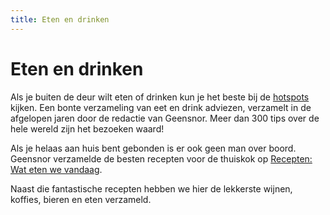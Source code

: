 ```yaml
---
title: Eten en drinken
---
```


# Eten en drinken

Als je buiten de deur wilt eten of drinken kun je het beste bij de [hotspots](/hotspots) kijken. Een bonte verzameling van eet en drink adviezen, verzamelt in de afgelopen jaren door de redactie van Geensnor. Meer dan 300 tips over de hele wereld zijn het bezoeken waard!

Als je helaas aan huis bent gebonden is er ook geen man over boord. Geensnor verzamelde de besten recepten voor de thuiskok op [Recepten: Wat eten we vandaag](https://geensnor.nl/watetenwevandaag/).

Naast die fantastische recepten hebben we hier de lekkerste wijnen, koffies, bieren en eten verzameld.

